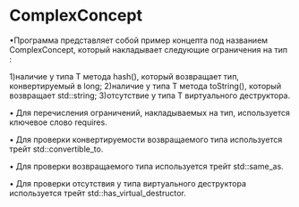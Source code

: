 # ComplexConcept
•Программа представляет собой пример концепта под названием ComplexConcept, который накладывает следующие ограничения на тип :

 1)наличие у типа T метода hash(), который возвращает тип, конвертируемый в long;
 2)наличие у типа T метода toString(), который возвращает std::string;
 3)отсутствие у типа T виртуального деструктора.
 
• Для перечисления ограничений, накладываемых на тип, используется ключевое слово requires.

• Для проверки конвертируемости возвращаемого типа используется трейт std::convertible_to.

• Для проверки возвращаемого типа используется трейт std::same_as.

• Для проверки отсутствия у типа виртуального деструктора используется трейт std::has_virtual_destructor.

